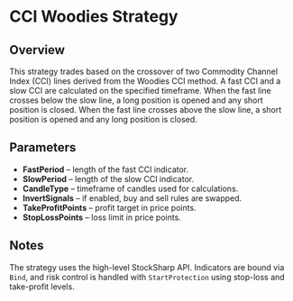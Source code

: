 # CCI Woodies Strategy

## Overview
This strategy trades based on the crossover of two Commodity Channel Index (CCI) lines derived from the Woodies CCI method. A fast CCI and a slow CCI are calculated on the specified timeframe. When the fast line crosses below the slow line, a long position is opened and any short position is closed. When the fast line crosses above the slow line, a short position is opened and any long position is closed.

## Parameters
- **FastPeriod** – length of the fast CCI indicator.
- **SlowPeriod** – length of the slow CCI indicator.
- **CandleType** – timeframe of candles used for calculations.
- **InvertSignals** – if enabled, buy and sell rules are swapped.
- **TakeProfitPoints** – profit target in price points.
- **StopLossPoints** – loss limit in price points.

## Notes
The strategy uses the high-level StockSharp API. Indicators are bound via `Bind`, and risk control is handled with `StartProtection` using stop-loss and take-profit levels.
